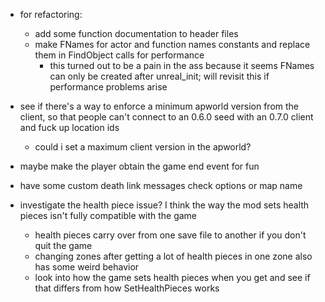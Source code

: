 - for refactoring:
  - add some function documentation to header files
  - make FNames for actor and function names constants and replace them in FindObject calls for performance
    - this turned out to be a pain in the ass because it seems FNames can only be created after unreal_init; will revisit this if performance problems arise

- see if there's a way to enforce a minimum apworld version from the client, so that people can't connect to an 0.6.0 seed with an 0.7.0 client and fuck up location ids
  - could i set a maximum client version in the apworld?

- maybe make the player obtain the game end event for fun

- have some custom death link messages check options or map name

- investigate the health piece issue? I think the way the mod sets health pieces isn't fully compatible with the game
  - health pieces carry over from one save file to another if you don't quit the game
  - changing zones after getting a lot of health pieces in one zone also has some weird behavior
  - look into how the game sets health pieces when you get and see if that differs from how SetHealthPieces works
